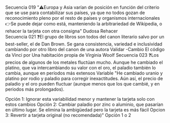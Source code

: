 Secuencia	019	"⚠️Europa y Asia varían de posición en función del criterio que se use para contabilizar sus países, ya que no todos gozan de reconocimiento pleno por el resto de países y organismos internacionales
👉Se puede dejar como está, manteniendo la arbitrariedad de Wikipedia, o rehacer la tarjeta con otra consigna"	Dudosa		Rehacer 	
Secuencia	021	❓El grupo de libros son todos del canon literario salvo por un best-seller, el de Dan Brown. Se gana consistencia, variedad e inclusividad cambiando por otro libro del canon de una autora	Validar	-Cambio El código da Vinci por Una habitación propia de Virginia Woolf
Secuencia	023	❓Los precios de algunos de los metales fluctúan mucho. Aunque he cambiado el platino, que va intercambiando su valor con el oro, el paladio también lo cambia, aunque en períodos más extensos	Variable	"He cambiado uranio y platino por rodio y paladio para corregir inexactitudes. Aún así, el precio de paladio y el oro pueden fluctuar (aunque menos que los que cambié, y en periodos más prolongados).

Opción 1: Ignorar esta variabilidad menor y mantener la tarjeta solo con estos cambios
Opción 2: Cambiar paladio por zinc o aluminio, que pasarían en último lugar. Se elimina la ambigüedad pero la tarjeta es más fácil
Opcion 3: Revertir a tarjeta original (no recomendada)"	Opción 1 o 2	